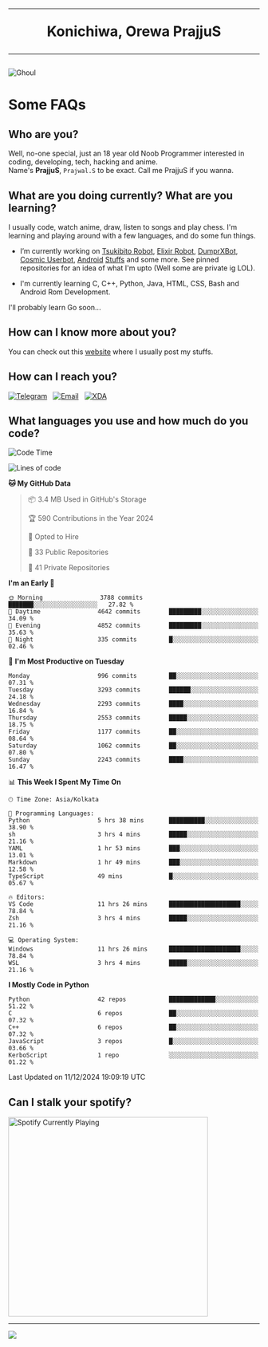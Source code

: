 <h1 align="center"><hr>Konichiwa, Orewa PrajjuS<hr></h1>


<img src="https://telegra.ph/file/6041d22c64479ee5ff802.jpg" alt="Ghoul"/>


<h1>Some FAQs</h1>


<h2>Who are you?</h2>

Well, no-one special, just an 18 year old Noob Programmer interested in coding, developing, tech, hacking and anime.
<br>
Name's <b>PrajjuS</b>, <code>Prajwal.S</code> to be exact. Call me PrajjuS if you wanna.


<h2>What are you doing currently? What are you learning?</h2>

I usually code, watch anime, draw, listen to songs and play chess. I'm learning and playing around with a few languages, and do some fun things.

- I’m currently working on <a href="Https://t.me/PrajjuSAssistantBot">Tsukibito Robot</a>, <a href="https://t.me/projectelixir_bot">Elixir Robot</a>, <a href="https://t.me/DumprXBot">DumprXBot</a>, <a href="https://github.com/SkyLab-Devs/CosmicUserbot">Cosmic Userbot</a>, <a href="https://github.com/Noob-OS">Android</a> <a href="https://github.com/PrajjuS/device_xiaomi_vince">Stuffs</a> and some more. See pinned repositories for an idea of what I'm upto (Well some are private ig LOL).

- I'm currently learning C, C++, Python, Java, HTML, CSS, Bash and Android Rom Development.

I'll probably learn Go soon...


<h2>How can I know more about you?</h2>

You can check out this <a href="https://prajjus.website">website</a> where I usually post my stuffs.


<h2>How can I reach you?</h2>

<a href="https://t.me/PrajjuS"><img src="https://img.shields.io/badge/PrajjuS-2CA5E0?style=flat-square&logo=telegram&logoColor=white" alt="Telegram"/></a>&nbsp;&nbsp;&nbsp;<a href="theprajjus@gmail.com"><img src="https://img.shields.io/badge/theprajjus@gmail.com-D14836?style=flat-square&logo=gmail&logoColor=white" alt="Email"/></a>&nbsp;&nbsp;&nbsp;<a href="https://forum.xda-developers.com/m/prajjus.10388799/"><img src="https://img.shields.io/badge/PrajjuS-F59714?style=flat-square&logo=xda-developers&logoColor=white" alt="XDA"/></a>


<h2>What languages you use and how much do you code?</h2>

<!--START_SECTION:waka-->
![Code Time](http://img.shields.io/badge/Code%20Time-855%20hrs%203%20mins-blue)

![Lines of code](https://img.shields.io/badge/From%20Hello%20World%20I%27ve%20Written-858.2%20thousand%20lines%20of%20code-blue)

**🐱 My GitHub Data** 

> 📦 3.4 MB Used in GitHub's Storage 
 > 
> 🏆 590 Contributions in the Year 2024
 > 
> 💼 Opted to Hire
 > 
> 📜 33 Public Repositories 
 > 
> 🔑 41 Private Repositories 
 > 
**I'm an Early 🐤** 

```text
🌞 Morning                3788 commits        ███████░░░░░░░░░░░░░░░░░░   27.82 % 
🌆 Daytime                4642 commits        █████████░░░░░░░░░░░░░░░░   34.09 % 
🌃 Evening                4852 commits        █████████░░░░░░░░░░░░░░░░   35.63 % 
🌙 Night                  335 commits         █░░░░░░░░░░░░░░░░░░░░░░░░   02.46 % 
```
📅 **I'm Most Productive on Tuesday** 

```text
Monday                   996 commits         ██░░░░░░░░░░░░░░░░░░░░░░░   07.31 % 
Tuesday                  3293 commits        ██████░░░░░░░░░░░░░░░░░░░   24.18 % 
Wednesday                2293 commits        ████░░░░░░░░░░░░░░░░░░░░░   16.84 % 
Thursday                 2553 commits        █████░░░░░░░░░░░░░░░░░░░░   18.75 % 
Friday                   1177 commits        ██░░░░░░░░░░░░░░░░░░░░░░░   08.64 % 
Saturday                 1062 commits        ██░░░░░░░░░░░░░░░░░░░░░░░   07.80 % 
Sunday                   2243 commits        ████░░░░░░░░░░░░░░░░░░░░░   16.47 % 
```


📊 **This Week I Spent My Time On** 

```text
🕑︎ Time Zone: Asia/Kolkata

💬 Programming Languages: 
Python                   5 hrs 38 mins       ██████████░░░░░░░░░░░░░░░   38.90 % 
sh                       3 hrs 4 mins        █████░░░░░░░░░░░░░░░░░░░░   21.16 % 
YAML                     1 hr 53 mins        ███░░░░░░░░░░░░░░░░░░░░░░   13.01 % 
Markdown                 1 hr 49 mins        ███░░░░░░░░░░░░░░░░░░░░░░   12.58 % 
TypeScript               49 mins             █░░░░░░░░░░░░░░░░░░░░░░░░   05.67 % 

🔥 Editors: 
VS Code                  11 hrs 26 mins      ████████████████████░░░░░   78.84 % 
Zsh                      3 hrs 4 mins        █████░░░░░░░░░░░░░░░░░░░░   21.16 % 

💻 Operating System: 
Windows                  11 hrs 26 mins      ████████████████████░░░░░   78.84 % 
WSL                      3 hrs 4 mins        █████░░░░░░░░░░░░░░░░░░░░   21.16 % 
```

**I Mostly Code in Python** 

```text
Python                   42 repos            █████████████░░░░░░░░░░░░   51.22 % 
C                        6 repos             ██░░░░░░░░░░░░░░░░░░░░░░░   07.32 % 
C++                      6 repos             ██░░░░░░░░░░░░░░░░░░░░░░░   07.32 % 
JavaScript               3 repos             █░░░░░░░░░░░░░░░░░░░░░░░░   03.66 % 
KerboScript              1 repo              ░░░░░░░░░░░░░░░░░░░░░░░░░   01.22 % 
```




 Last Updated on 11/12/2024 19:09:19 UTC
<!--END_SECTION:waka-->


<h2>Can I stalk your spotify?</h2>

<a href="https://open.spotify.com/user/cotgk31v4nhw20gs5adb29jq5"><img src="https://spotify-readme-prajjus.vercel.app/api?theme=dark&rainbow=true" alt="Spotify Currently Playing" width="400px"/></a>


<hr>


<img src="https://komarev.com/ghpvc/?username=prajjus&label=Profile%20Views&color=000000&style=flat">
